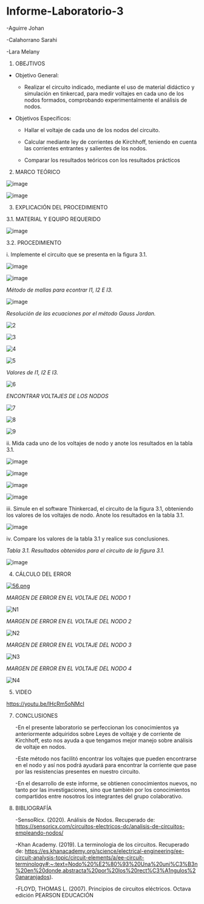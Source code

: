 # Informe-Laboratorio-3

-Aguirre Johan

-Calahorrano Sarahi

-Lara Melany

1. OBEJTIVOS

  * Objetivo General:
    
    - Realizar el circuito indicado, mediante el uso de material didáctico y simulación en tinkercad, para medir voltajes en cada uno de los nodos formados, comprobando experimentalmente el análisis de nodos.
    
  * Objetivos Específicos:

    - Hallar el voltaje de cada uno de los nodos del circuito. 

    - Calcular mediante ley de corrientes de Kirchhoff, teniendo en cuenta las corrientes entrantes y salientes de los nodos. 

    - Comparar los resultados teóricos con los resultados prácticos 
    
2. MARCO TEÓRICO

  ![image](https://user-images.githubusercontent.com/116812841/206633975-12cbdc21-5591-4efe-afc3-e3ff147f4eb2.png)
  
  ![image](https://user-images.githubusercontent.com/116812841/206634034-1f05152d-2822-4d86-8676-afdb20e02052.png)

   
3.	EXPLICACIÓN DEL PROCEDIMIENTO

   3.1.  MATERIAL Y EQUIPO REQUERIDO

![image](https://user-images.githubusercontent.com/116812841/206634092-7b261161-dffe-47a8-98be-3b50fe2614e9.png)


   3.2. PROCEDIMIENTO
   
   i.	Implemente el circuito que se presenta en la figura 3.1.
   
   ![image](https://user-images.githubusercontent.com/116812841/206634227-7c1bb9ce-3516-44a1-959d-67b34a297a5e.png)
   
   ![image](https://user-images.githubusercontent.com/116812841/206635587-a186fde1-cc9f-4e8c-95d8-605b13f72e02.png)
   
   *Método de mallas para econtrar I1, I2 E I3.*

   ![image](https://user-images.githubusercontent.com/116812841/206635939-47080d2f-af4f-4f4e-8c69-7c5b2296972b.png)
    
   *Resolución de las ecuaciones por el método Gauss Jordan.*
   
   ![2](https://user-images.githubusercontent.com/116812841/206636200-581db42b-82f5-47c5-ba5d-bd2d8de0e304.png)
   
   ![3](https://user-images.githubusercontent.com/116812841/206636240-60659cdb-2686-4b0c-a453-f121ddaf1b3a.png)
   
   ![4](https://user-images.githubusercontent.com/116812841/206636255-2f4b1801-3a1f-4878-acac-437635864acf.png)
   
   ![5](https://user-images.githubusercontent.com/116812841/206636301-e5a90755-2020-40c7-8489-3cc0292c29cd.png)
   
   *Valores de I1, I2 E I3.*
   
   ![6](https://user-images.githubusercontent.com/116812841/206636316-0c1c0492-8cd1-4d08-a298-98cd87037958.png)
   
   *ENCONTRAR VOLTAJES DE LOS NODOS*
   
   ![7](https://user-images.githubusercontent.com/116812841/206636845-1c779a0d-7d06-438b-b7b5-4306d7512ccc.png)

![8](https://user-images.githubusercontent.com/116812841/206636860-a9de88dc-7015-424d-9308-bb4f93a180e4.png)

![9](https://user-images.githubusercontent.com/116812841/206636876-16d6d64d-86a6-4072-a943-bffef303501c.png)


   ii.	Mida cada uno de los voltajes de nodo y anote los resultados en la tabla 3.1.
   
   ![image](https://user-images.githubusercontent.com/116812841/206635093-32470260-bcba-426f-86a3-98103d5ef6c5.png)
   
   ![image](https://user-images.githubusercontent.com/116812841/206635134-7a17ee0a-260b-4597-b622-0423d5ad3334.png)
   
   ![image](https://user-images.githubusercontent.com/116812841/206635154-0486b240-1cb4-424a-9ceb-e0230b54ee1c.png)
   
   ![image](https://user-images.githubusercontent.com/116812841/206635183-a10f7c76-574e-43c6-907c-ca6bd1cd1200.png)


   iii.	Simule en el software Thinkercad, el circuito de la figura 3.1, obteniendo los valores de los voltajes de nodo. Anote los resultados en la tabla 3.1. 
   
  ![image](https://user-images.githubusercontent.com/116812841/206635353-f6090fd6-30d9-4e0b-9a37-78416f93d85e.png)

   
   iv.	Compare los valores de la tabla 3.1 y realice sus conclusiones.
   
  *Tabla 3.1. Resultados obtenidos para el circuito de la figura 3.1.* 
   
   ![image](https://user-images.githubusercontent.com/116812841/206637615-6c082791-07b1-4be3-ac48-603b1cd96b7f.png)

   
4.	CÁLCULO DEL ERROR

[![56.png](https://i.postimg.cc/tCMnrcJk/56.png)](https://postimg.cc/crfJCXQt)

*MARGEN DE ERROR EN EL VOLTAJE DEL NODO 1*

  ![N1](https://user-images.githubusercontent.com/116812841/206638033-a32a9b87-59de-453e-bc54-e45f690e8239.png)
  
*MARGEN DE ERROR EN EL VOLTAJE DEL NODO 2*

  ![N2](https://user-images.githubusercontent.com/116812841/206638049-4d78a535-c199-48b7-a5ee-f36bc6edd977.png)

*MARGEN DE ERROR EN EL VOLTAJE DEL NODO 3*

  ![N3](https://user-images.githubusercontent.com/116812841/206638062-03144975-b972-4144-b936-b40c04056d8a.png)

*MARGEN DE ERROR EN EL VOLTAJE DEL NODO 4*

  ![N4](https://user-images.githubusercontent.com/116812841/206638081-6ad246ce-d0ba-4e40-bb62-19af9ef5b61c.png)


5.	VIDEO

https://youtu.be/lHcRm5oNMcI
   
 
7.	CONCLUSIONES

    -En el presente laboratorio se perfeccionan los conocimientos ya anteriormente adquiridos sobre Leyes de voltaje y de corriente de Kirchhoff, esto nos ayuda a que tengamos mejor manejo sobre análisis de voltaje en nodos. 
    
    -Este método nos facilitó encontrar los voltajes que pueden encontrarse en el nodo y así nos podrá ayudará para encontrar la corriente que pase por las resistencias presentes en nuestro circuito. 
    
    -En el desarrollo de este informe, se obtienen conocimientos nuevos, no tanto por las investigaciones, sino que también por los conocimientos compartidos entre nosotros los integrantes del grupo colaborativo. 
   
 7.	BIBLIOGRAFÍA

    -SensoRicx. (2020). Análisis de Nodos. Recuperado de: https://sensoricx.com/circuitos-electricos-dc/analisis-de-circuitos-empleando-nodos/  

    -Khan Academy. (2019). La terminologia de los circuitos. Recuperado de: https://es.khanacademy.org/science/electrical-engineering/ee-circuit-analysis-topic/circuit-elements/a/ee-circuit-terminology#:~:text=Nodo%20%E2%80%93%20Una%20uni%C3%B3n%20en%20donde,abstracta%20por%20los%20rect%C3%A1ngulos%20anaranjados).  

    -FLOYD, THOMAS L. (2007). Principios de circuitos eléctricos. Octava edición PEARSON EDUCACIÓN 
